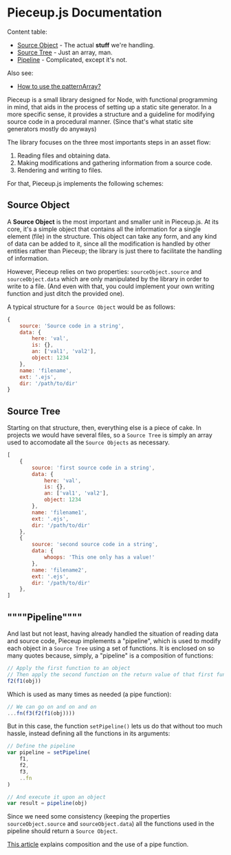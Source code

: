 # Pieceup.js Documentation

Content table:

* [Source Object](#source-object) - The actual **stuff** we're handling.
* [Source Tree](#source-tree) - Just an array, man.
* [Pipeline](https://github.com/alleras/pieceup.js/blob/master/docs/how-to-use-pattern-array.md) - Complicated, except it's not.

Also see:

* [How to use the patternArray?](#link)

Pieceup is a small library designed for Node, with functional programming in mind, that aids in the process of setting up a static site generator. In a more specific sense, it provides a structure and a guideline for modifying source code in a procedural manner. (Since that's what static site generators mostly do anyways)

The library focuses on the three most importants steps in an asset flow:

1. Reading files and obtaining data.
2. Making modifications and gathering information from a source code.
3. Rendering and writing to files.

For that, Pieceup.js implements the following schemes:

## Source Object

A **Source Object** is the most important and smaller unit in Pieceup.js. At its core, it's a simple object that contains all the information for a single element (file) in the structure. This object can take any form, and any kind of data can be added to it, since all the modification is handled by other entities rather than Pieceup; the library is just there to facilitate the handling of information. 

However, Pieceup relies on two properties: ``sourceObject.source`` and ``sourceObject.data`` which are only manipulated by the library in order to write to a file. (And even with that, you could implement your own writing function and just ditch the provided one).

A typical structure for a ``Source Object`` would be as follows:

```javascript 
{
    source: 'Source code in a string',
    data: {
        here: 'val',
        is: {},
        an: ['val1', 'val2'],
        object: 1234
    },
    name: 'filename',
    ext: '.ejs',
    dir: '/path/to/dir'
}
```

## Source Tree

Starting on that structure, then, everything else is a piece of cake. In projects we would have several files, so a ``Source Tree`` is simply an array used to accomodate all the ``Source Objects`` as necessary.

```javascript 
[
    {
        source: 'first source code in a string',
        data: {
            here: 'val',
            is: {},
            an: ['val1', 'val2'],
            object: 1234
        },
        name: 'filename1',
        ext: '.ejs',
        dir: '/path/to/dir'
    },
    {
        source: 'second source code in a string',
        data: {
            whoops: 'This one only has a value!'
        },
        name: 'filename2',
        ext: '.ejs',
        dir: '/path/to/dir'
    },
]
```

## """"Pipeline""""

And last but not least, having already handled the situation of reading data and source code, Pieceup implements a "pipeline", which is used to modify each object in a ``Source Tree`` using a set of functions. It is enclosed on so many quotes because, simply, a "pipeline" is a composition of functions:

```javascript
// Apply the first function to an object
// Then apply the second function on the return value of that first function
f2(f1(obj))
```
Which is used as many times as needed (a pipe function):

```javascript
// We can go on and on and on
...fn(f3(f2(f1(obj))))
```

But in this case, the function ``setPipeline()`` lets us do that without too much hassle, instead defining all the functions in its arguments:

```javascript
// Define the pipeline
var pipeline = setPipeline(
    f1,
    f2,
    f3,
    ..fn
)

// And execute it upon an object
var result = pipeline(obj)
```

Since we need some consistency (keeping the properties ``sourceObject.source`` and ``sourceObject.data``) all the functions used in the pipeline should return a ``Source Object``.

[This article](https://medium.com/@venomnert/pipe-function-in-javascript-8a22097a538e) explains composition and the use of a pipe function.